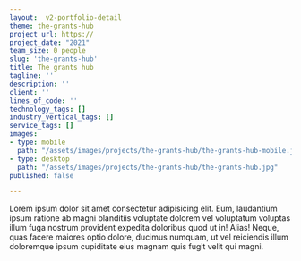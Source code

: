 ```yaml
---
layout:  v2-portfolio-detail
theme: the-grants-hub
project_url: https://
project_date: "2021"
team_size: 0 people
slug: 'the-grants-hub'
title: The grants hub
tagline: ''
description: ''
client: ''
lines_of_code: ''
technology_tags: []
industry_vertical_tags: []
service_tags: []
images:
- type: mobile
  path: "/assets/images/projects/the-grants-hub/the-grants-hub-mobile.jpg"
- type: desktop
  path: "/assets/images/projects/the-grants-hub/the-grants-hub.jpg"
published: false

---
```

Lorem ipsum dolor sit amet consectetur adipisicing elit. Eum, laudantium ipsum ratione ab magni blanditiis voluptate dolorem vel voluptatum voluptas illum fuga nostrum provident expedita doloribus quod ut in! Alias! Neque, quas facere maiores optio dolore, ducimus numquam, ut vel reiciendis illum doloremque ipsum cupiditate eius magnam quis fugit velit qui magni.
